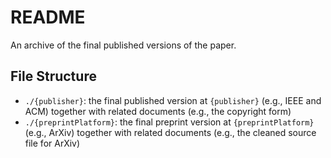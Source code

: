 # README

An archive of the final published versions of the paper.

## File Structure

- `./{publisher}`: the final published version at `{publisher}` (e.g., IEEE and ACM) together with related documents (e.g., the copyright form)
- `./{preprintPlatform}`: the final preprint version at `{preprintPlatform}` (e.g., ArXiv) together with related documents (e.g., the cleaned source file for ArXiv)
